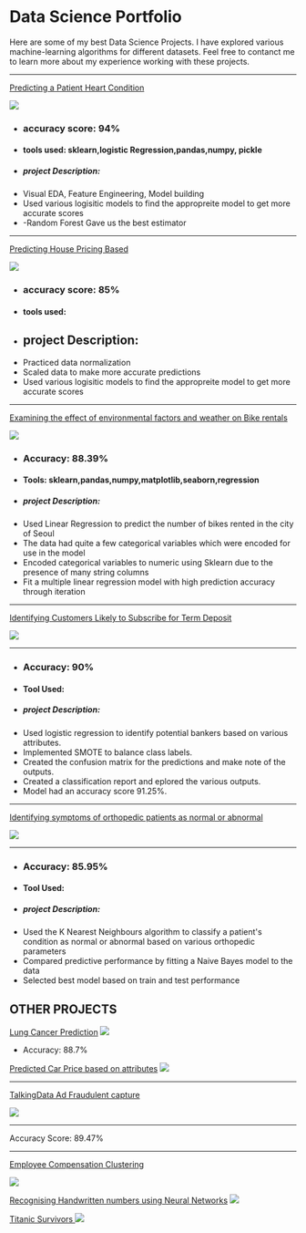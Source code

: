 # Data Science Portfolio

Here are some of my best Data Science Projects. I have explored various machine-learning algorithms for different datasets. Feel free to contanct me to learn more about my experience working with these projects.

***
[Predicting a Patient Heart Condition](https://github.com/mikemoore26/Heart_Disease)

<img src="images/heart_img.jpeg" />

- ### accuracy score: 94%
- #### tools used: sklearn,logistic Regression,pandas,numpy, pickle
- ##### project Description:
- Visual EDA, Feature Engineering, Model building
- Used various logisitic models to find the appropreite model to get more accurate scores 
-   -Random Forest Gave us the best estimator

***
[Predicting House Pricing Based](https://github.com/mikemoore26/house_Prediction)

<img src="images/housesbanner.png" />

- ### accuracy score: 85%
- #### tools used:
- ## project Description:
- Practiced data normalization
- Scaled data to make more accurate predictions
- Used various logisitic models to find the appropreite model to get more accurate scores 
***

[Examining the effect of environmental factors and weather on Bike rentals](https://github.com/mikemoore26/Linear_Bike)

<img src="images/sbike.jpeg?raw=true"/>

- ### Accuracy: 88.39%
- #### Tools: sklearn,pandas,numpy,matplotlib,seaborn,regression
- ##### project Description:
- Used Linear Regression to predict the number of bikes rented in the city of Seoul
- The data had quite a few categorical variables which were encoded for use in the model
- Encoded categorical variables to numeric using Sklearn due to the presence of many string columns
- Fit a multiple linear regression model with high prediction accuracy through iteration

***

[Identifying Customers Likely to Subscribe for Term Deposit](https://github.com/mikemoore26/banking_membership)

<img src="images/bankingpic.jpeg?raw=true"/>

***

- ### Accuracy: 90%
- #### Tool Used:
- ##### project Description:
- Used logistic regression to identify potential bankers based on various attributes.
- Implemented SMOTE to balance class labels.
- Created the confusion matrix for the predictions and make note of the outputs.
- Created a classification report and eplored the various outputs.
- Model had an accuracy score 91.25%.


***

[Identifying symptoms of orthopedic patients as normal or abnormal](https://github.com/mikemoore26/Bone_K_Nearest_Neighbor/blob/main/Bone(knn_NB).ipynb)

<img src="images/knee.jpeg?raw=true"/>

***

- ### Accuracy: 85.95%
- #### Tool Used:
- ##### project Description:
- Used the K Nearest Neighbours algorithm to classify a patient's condition as normal or abnormal based on various orthopedic parameters
- Compared predictive performance by fitting a Naive Bayes model to the data
- Selected best model based on train and test performance

## OTHER PROJECTS 
[Lung Cancer Prediction](https://github.com/mikemoore26/Lung_Cancer/blob/main/eda.ipynb)
<img src='images/LungCACXR.png' />
- Accuracy: 88.7%

[Predicted Car Price based on attributes](https://github.com/mikemoore26/car_price_prediction/blob/main/carprice.ipynb)
<img src="images/carsales.jpeg" />
***

[TalkingData Ad Fraudulent capture](https://github.com/mikemoore26/talking_data/blob/main/talking_data.ipynb)

<img src="images/talking_data.png?raw=true"/>

****
Accuracy Score: 89.47%
***


[Employee Compensation Clustering ](https://github.com/mikemoore26/employee_compensation/blob/main/EmpCompensation_clustering.ipynb)

<img src="images/employeepic.jpeg?raw=true"/>

[Recognising Handwritten numbers using Neural Networks](https://github.com/mikemoore26/img_to_text)
<img src='images/nnimage.jpeg' />

[Titanic Survivors ](https://github.com/mikemoore26/titanic/blob/main/Titanic.ipynb)
<img src='images/titanic.jpg' />


